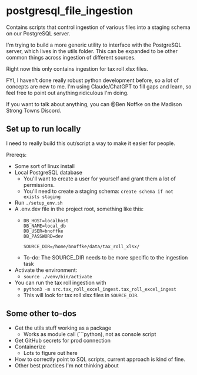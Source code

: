 # postgresql_file_ingestion
Contains scripts that control ingestion of various files into a staging schema on our PostgreSQL server.

I'm trying to build a more generic utility to interface with the PostgreSQL server, which lives in the utils folder. This can be expanded to be other common things across ingestion of different sources.

Right now this only contains ingestion for tax roll xlsx files.

FYI, I haven't done really robust python development before, so a lot of concepts are new to me. I'm using Claude/ChatGPT to fill gaps and learn, so feel free to point out anything ridiculous I'm doing.

If you want to talk about anything, you can @Ben Noffke on the Madison Strong Towns Discord.

## Set up to run locally
I need to really build this out/script a way to make it easier for people.

Prereqs:
- Some sort of linux install
- Local PostgreSQL database
  - You'll want to create a user for yourself and grant them a lot of permissions.
  - You'll need to create a staging schema: ```create schema if not exists staging```
- Run ```./setup_env.sh```
- A .env.dev file in the project root, something like this:
  - ```
    DB_HOST=localhost
    DB_NAME=local_db
    DB_USER=bnoffke
    DB_PASSWORD=dev

    SOURCE_DIR=/home/bnoffke/data/tax_roll_xlsx/
    ```
  - To-do: The SOURCE_DIR needs to be more specific to the ingestion task
- Activate the environment:
  - ```source ./venv/bin/activate```
- You can run the tax roll ingestion with
  - ```python3 -m src.tax_roll_excel_ingest.tax_roll_excel_ingest```
  - This will look for tax roll xlsx files in ```SOURCE_DIR```.

## Some other to-dos
- Get the utils stuff working as a package
  - Works as module call (```python), not as console script
- Get GitHub secrets for prod connection
- Containerize
  - Lots to figure out here
- How to correctly point to SQL scripts, current approach is kind of fine.
- Other best practices I'm not thinking about 
